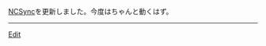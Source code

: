 ---
---
[NCSync](/NCSync)を更新しました。今度はちゃんと動くはず。


----
[Edit](https://github.com/vitroid/vitroid.github.io/edit/master/MD/NewsClip_2004-6-21.md)
